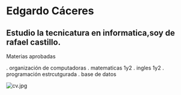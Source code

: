 #  Edgardo Cáceres

## Estudio la tecnicatura en informatica,soy de rafael castillo.
Materias aprobadas

. organización de computadoras
.  matematicas 1y2
. ingles 1y2
. programación estrcutgurada
. base de datos

![cv.jpg](./assets/cv.jpg)

